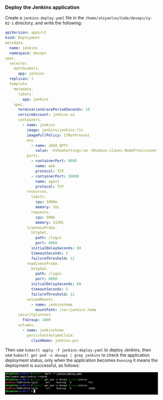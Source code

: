 ### Deploy the Jenkins application

Create a `jenkins-deploy.yaml` file in the `/home/shiyanlou/Code/devops/sy-02-1` directory, and write the following:

```yaml
apiVersion: apps/v1
kind: Deployment
metadata.
  name: jenkins
  namespace: devops
spec.
  selector.
    matchLabels.
      app: jenkins
  replicas: 1
  template.
    metadata.
      labels.
        app: jenkins
    spec.
      terminationGracePeriodSeconds: 10
      serviceAccount: jenkins-sa
      containers.
        - name: jenkins
          image: jenkins/jenkins:lts
          imagePullPolicy: IfNotPresent
          env.
            - name: JAVA_OPTS
              value: -XshowSettings:vm -Dhudson.slaves.NodeProvisioner.initialDelay=0 -Dhudson.slaves.NodeProvisioner.MARGIN=50 -Dhudson.slaves. NodeProvisioner.MARGIN0=0.85 -Duser.timezone=Asia/Shanghai
          ports.
            - containerPort: 8080
              name: web
              protocol: TCP
            - containerPort: 50000
              name: agent
              protocol: TCP
          resources.
            limits.
              cpu: 1000m
              memory: 1Gi
            requests.
              cpu: 500m
              memory: 512Mi
          livenessProbe.
            httpGet.
              path: /login
              port: 8080
            initialDelaySeconds: 60
            timeoutSeconds: 5
            failureThreshold: 12
          readinessProbe.
            httpGet.
              path: /login
              port: 8080
            initialDelaySeconds: 60
            timeoutSeconds: 5
            failureThreshold: 12
          volumeMounts.
            - name: jenkinshome
              mountPath: /var/jenkins_home
      securityContext.
        fsGroup: 1000
      volumes.
        - name: jenkinshome
          persistentVolumeClaim.
            claimName: jenkins-pvc
```

Then use `kubectl apply -f jenkins-deploy.yaml` to deploy Jenkins, then use `kubectl get pod -n devops | grep jenkins` to check the application deployment status, only when the application becomes `Running` it means the deployment is successful, as follows:

![图片描述](assets/lab-deploying-and-using-jenkins-in-kubernetes-4-0.png)
